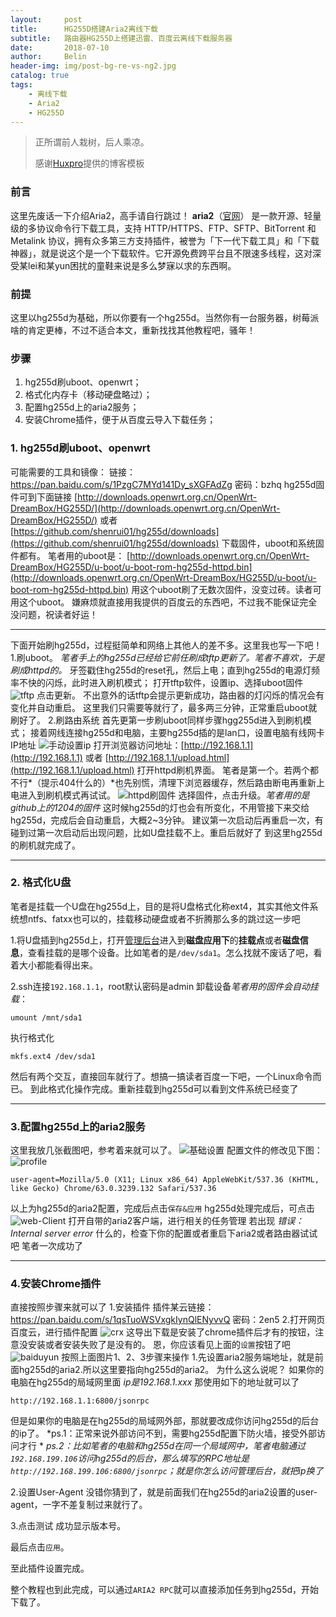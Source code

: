 ```yaml
---
layout:     post
title:      HG255D搭建Aria2离线下载
subtitle:   路由器HG255D上搭建迅雷、百度云离线下载服务器
date:       2018-07-10
author:     Belin
header-img: img/post-bg-re-vs-ng2.jpg
catalog: true
tags:
    - 离线下载
    - Aria2
	- HG255D
---
```


> 正所谓前人栽树，后人乘凉。
>
> 感谢[Huxpro](https://github.com/huxpro)提供的博客模板

### 前言
这里先废话一下介绍Aria2，高手请自行跳过！
**aria2**（[官网](https://aria2.github.io/)） 是一款开源、轻量级的多协议命令行下载工具，支持 HTTP/HTTPS、FTP、SFTP、BitTorrent 和 Metalink 协议，拥有众多第三方支持插件，被誉为「下一代下载工具」和「下载神器」，就是说这个是一个下载软件。它开源免费跨平台且不限速多线程，这对深受某lei和某yun困扰的童鞋来说是多么梦寐以求的东西啊。

### 前提
这里以hg255d为基础，所以你要有一个hg255d。当然你有一台服务器，树莓派啥的肯定更棒，不过不适合本文，重新找找其他教程吧，骚年！
### 步骤
1. hg255d刷uboot、openwrt；
2. 格式化内存卡（移动硬盘略过）；
3. 配置hg255d上的aria2服务；
4. 安装Chrome插件，便于从百度云导入下载任务；

### 1. hg255d刷uboot、openwrt
可能需要的工具和镜像：
链接：https://pan.baidu.com/s/1PzgC7MYd141Dy_sXGFAdZg 密码：bzhq
hg255d固件可到下面链接
[http://downloads.openwrt.org.cn/OpenWrt-DreamBox/HG255D/](http://downloads.openwrt.org.cn/OpenWrt-DreamBox/HG255D/)
或者
[https://github.com/shenrui01/hg255d/downloads](https://github.com/shenrui01/hg255d/downloads)
下载固件，uboot和系统固件都有。
笔者用的uboot是：
[http://downloads.openwrt.org.cn/OpenWrt-DreamBox/HG255D/u-boot/u-boot-rom-hg255d-httpd.bin](http://downloads.openwrt.org.cn/OpenWrt-DreamBox/HG255D/u-boot/u-boot-rom-hg255d-httpd.bin) 
用这个uboot刷了无数次固件，没变过砖。读者可用这个uboot。
嫌麻烦就直接用我提供的百度云的东西吧，不过我不能保证完全没问题，祝读者好运！

---
下面开始刷hg255d，过程挺简单和网络上其他人的差不多。这里我也写一下吧！
1.刷uboot。
*笔者手上的hg255d已经给它前任刷成tftp更新了。笔者不喜欢，于是刷成httpd的。*
牙签戳住hg255d的reset孔，然后上电；直到hg255d的电源灯频率不快的闪烁，此时进入刷机模式；
打开tftp软件，设置ip、选择uboot固件
![tftp](/md_image/tftp.jpg "tftp")
点击更新。
不出意外的话tftp会提示更新成功，路由器的灯闪烁的情况会有变化并自动重启。
这里我们只需要等就行了，最多两三分钟，正常重启uboot就刷好了。
2.刷路由系统
首先更第一步刷uboot同样步骤hgg255d进入到刷机模式；
接着网线连接hg255d和电脑，主要hg255d插的是lan口，设置电脑有线网卡IP地址
![手动设置ip](/md_image/设置ip地址.jpg)
打开浏览器访问地址：[http://192.168.1.1](http://192.168.1.1) 或者 [http://192.168.1.1/upload.html](http://192.168.1.1/upload.html) 打开httpd刷机界面。
笔者是第一个。若两个都不行*（提示404什么的）*也先别慌，清理下浏览器缓存，然后路由断电再重新上电进入到刷机模式再试试。
![httpd刷固件](/md_image/recovery.jpg "httpd刷固件")
选择固件，点击升级。*笔者用的是github上的1204的固件*
这时候hg255d的灯也会有所变化，不用管接下来交给hg255d，完成后会自动重启，大概2~3分钟。
建议第一次启动后再重启一次，有碰到过第一次启动后出现问题，比如U盘挂载不上。重启后就好了
到这里hg255d的刷机就完成了。

---
### 2. 格式化U盘
笔者是挂载一个U盘在hg255d上，目的是将U盘格式化称ext4，其实其他文件系统想ntfs、fatxx也可以的，挂载移动硬盘或者不折腾那么多的跳过这一步吧

1.将U盘插到hg255d上，打开[管理后台](http://192.168.1.1)进入到**磁盘应用下**的**挂载点**或者**磁盘信息**，查看挂载的是哪个设备。比如笔者的是`/dev/sda1`。怎么找就不废话了吧，看着大小都能看得出来。

2.ssh连接`192.168.1.1`，root默认密码是admin
卸载设备*笔者用的固件会自动挂载*：
```
umount /mnt/sda1
```
执行格式化
```
mkfs.ext4 /dev/sda1
```
然后有两个交互，直接回车就行了。想搞一搞读者百度一下吧，一个Linux命令而已。
到此格式化操作完成。重新挂载到hg255d可以看到文件系统已经变了

------------

### 3.配置hg255d上的aria2服务
这里我放几张截图吧，参考着来就可以了。
![基础设置](/md_image/aria2-base.jpg "基础设置")
配置文件的修改见下图：
![profile](/md_image/aria2-profile.jpg "profile")
```
user-agent=Mozilla/5.0 (X11; Linux x86_64) AppleWebKit/537.36 (KHTML, like Gecko) Chrome/63.0.3239.132 Safari/537.36
```
以上为hg255d的aria2配置，完成后点击`保存&应用`
hg255d处理完成后，可点击
![web-Client](/md_image/aria2-web.jpg "web-Client")
打开自带的aria2客户端，进行相关的任务管理
若出现 *错误： Internal server error* 什么的，检查下你的配置或者重启下aria2或者路由器试试吧
笔者一次成功了

------------
### 4.安装Chrome插件
直接按照步骤来就可以了
1.安装插件
插件某云链接：https://pan.baidu.com/s/1qsTuoWSVxgkIynQlENyvvQ 密码：2en5
2.打开网页百度云，进行插件配置
![crx](/md_image/aria2-crx.jpg "crx")
这导出下载是安装了chrome插件后才有的按钮，注意没安装或者安装失败了是没有的。
恩，你应该看见上面的`设置`按钮了吧
![baiduyun](/md_image/aria2-yun.jpg "baiduyun")
按照上面图片1、2、3步骤来操作
1.先设置aria2服务端地址，就是前面hg255d的aria2.所以这里要指向hg255d的aria2。
为什么这么说呢？
如果你的电脑在hg255d的局域网里面 *ip是192.168.1.xxx* 那使用如下的地址就可以了
```
http://192.168.1.1:6800/jsonrpc
```
但是如果你的电脑是在hg255d的局域网外部，那就要改成你访问hg255d的后台的ip了。
*ps.1：正常来说外部访问不到，需要hg255d配置下防火墙，接受外部访问才行 *
*ps.2：比如笔者的电脑和hg255d在同一个局域网中，笔者电脑通过`192.168.199.106`访问hg255d的后台，那么填写的RPC地址是`http://192.168.199.106:6800/jsonrpc`；就是你怎么访问管理后台，就把ip换了*

2.设置User-Agent
没错你猜到了，就是前面我们在hg255d的aria2设置的user-agent，一字不差复制过来就行了。

3.点击测试
成功显示版本号。

最后点击`应用`。

至此插件设置完成。

整个教程也到此完成，可以通过`ARIA2 RPC`就可以直接添加任务到hg255d，开始下载了。
